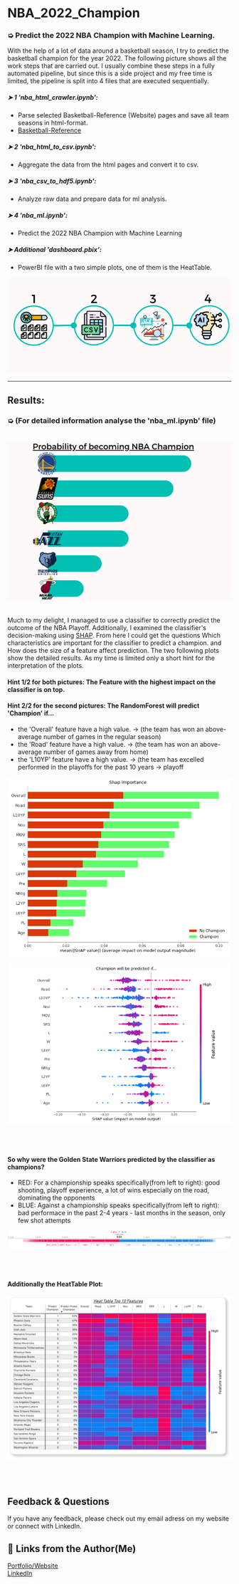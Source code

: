 # NBA_2022_Champion
### ➭ Predict the 2022 NBA Champion with Machine Learning.
With the help of a lot of data around a basketball season, I try to predict the basketball champion for the year 2022. The following picture shows all the work steps that are carried out. I usually combine these steps in a fully automated pipeline, but since this is a side project and my free time is limited, the pipeline is split into 4 files that are executed sequentially.

##### ➤ 1 'nba_html_crawler.ipynb':
- Parse selected Basketball-Reference (Website) pages and save all team seasons in html-format. 
- [Basketball-Reference](https://www.basketball-reference.com/)

##### ➤ 2 'nba_html_to_csv.ipynb':
- Aggregate the data from the html pages and convert it to csv.

##### ➤ 3 'nba_csv_to_hdf5.ipynb':
- Analyze raw data and prepare data for ml analysis.

##### ➤ 4 'nba_ml.ipynb':
- Predict the 2022 NBA Champion with Machine Learning

##### ➤ Additional 'dashboard.pbix': 
- PowerBI file with a two simple plots, one of them is the HeatTable. 

![](pngs/pipeline.png)

----
## Results: 
### ➭ (For detailed information analyse the 'nba_ml.ipynb' file)<br/><br/>

![](pngs/nba_champ_2022.png)

<br/>Much to my delight, I managed to use a classifier to correctly predict the outcome of the NBA Playoff.
Additionally, I examined the classifier's decision-making using [SHAP](https://github.com/slundberg/shap). From here I could get the questions
Which characteristics are important for the classifier to predict a champion. and How does the size of a feature affect prediction.
The two following plots show the detailed results. As my time is limited only a short hint for the interpretation of the plots.

#### Hint 1/2 for both pictures: The Feature with the highest impact on the classifier is on top.
#### Hint 2/2 for the second pictures: The RandomForest will predict 'Champion' if...
- the 'Overall' feature have a high value. -> (the team has won an above-average number of games in the regular season)
- the 'Road' feature have a high value. -> (the team has won an above-average number of games away from home)
- the 'L10YP' feature have a high value. -> (the team has excelled performed in the playoffs for the past 10 years -> playoff

![](pngs/fi_bar.png)

![](pngs/fi_impact_edit.png)

<br/><br/>
#### So why were the Golden State Warriors predicted by the classifier as champions? 
- RED: For a championship speaks specifically(from left to right): good shooting, playoff experience, a lot of wins especially on the road, dominating the opponents
- BLUE: Against a championship speaks specifically(from left to right): bad performace in the past 2-4 years - last months in the season, only few shot attempts

![](pngs/gsw_force_plot.png)

<br/><br/>
#### Additionally the HeatTable Plot:

![](pngs/heat_table.png)

<br/><br/>
## Feedback & Questions

If you have any feedback, please check out my email adress on my website or connect with LinkedIn. 


## 🔗 Links from the Author(Me)
[Portfolio/Website](https://thejk.de/)<br/>
[LinkedIn](https://www.linkedin.com/in/jk05/)


